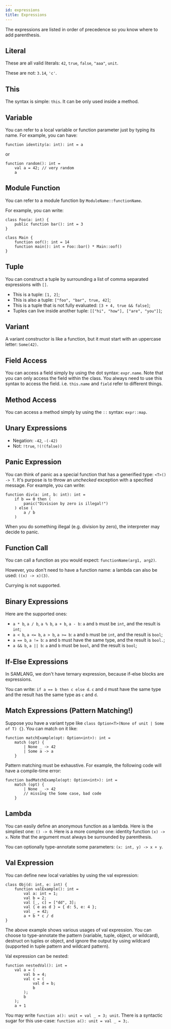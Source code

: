 ```yaml
---
id: expressions
title: Expressions
---
```


The expressions are listed in order of precedence so you know where
to add parenthesis.

## Literal

These are all valid literals: `42`, `true`, `false`, `"aaa"`, `unit`.

These are not: `3.14`, `'c'`.

## This

The syntax is simple: `this`. It can be only used inside a method.

## Variable

You can refer to a local variable or function parameter just by typing its name. For example, you
can have:

```samlang
function identity(a: int): int = a
```

or

```samlang
function random(): int =
    val a = 42; // very random
    a
```

## Module Function

You can refer to a module function by `ModuleName::functionName`.

For example, you can write:

```samlang
class Foo(a: int) {
    public function bar(): int = 3
}

class Main {
    function oof(): int = 14
    function main(): int = Foo::bar() * Main::oof()
}
```

## Tuple

You can construct a tuple by surrounding a list of comma separated expressions with `[]`.

- This is a tuple: `[1, 2]`;
- This is also a tuple: `["foo", "bar", true, 42]`;
- This is a tuple that is not fully evaluated: `[3 + 4, true && false]`;
- Tuples can live inside another tuple: `[["hi", "how"], ["are", "you"]]`;

## Variant

A variant constructor is like a function, but it must start with an uppercase letter: `Some(42)`.

## Field Access

You can access a field simply by using the dot syntax: `expr.name`. Note that you can only access
the field within the class. You always need to use this syntax to access the field. i.e. `this.name`
and `field` refer to different things.

## Method Access

You can access a method simply by using the `::` syntax: `expr::map`.

## Unary Expressions

- Negation: `-42`, `-(-42)`
- Not: `!true`, `!(!(false))`

## Panic Expression

You can think of panic as a special function that has a generified type: `<T>() -> T`. It's purpose
is to throw an _unchecked_ exception with a specified message. For example, you can write:

```samlang
function div(a: int, b: int): int =
    if b == 0 then (
        panic("Division by zero is illegal!")
    ) else (
        a / b
    )
```

When you do something illegal (e.g. division by zero), the interpreter may decide to panic.

## Function Call

You can call a function as you would expect: `functionName(arg1, arg2)`.

However, you don't need to have a function name: a lambda can also be used: `((x) -> x)(3)`.

Currying is not supported.

## Binary Expressions

Here are the supported ones:

- `a * b`, `a / b`, `a % b`, `a + b`, `a - b`: `a` and `b` must be `int`, and the result is `int`;
- `a < b`, `a <= b`, `a > b`, `a >= b`: `a` and `b` must be `int`, and the result is `bool`;
- `a == b`, `a != b`: `a` and `b` must have the same type, and the result is `bool.`;
- `a && b`, `a || b`: `a` and `b` must be `bool`, and the result is `bool`;

## If-Else Expressions

In SAMLANG, we don't have ternary expression, because if-else blocks are expressions.

You can write: `if a == b then c else d`. `c` and `d` must have the same type and the result has
the same type as `c` and `d`.

## Match Expressions (Pattern Matching!)

Suppose you have a variant type like `class Option<T>(None of unit | Some of T) {}`. You can match
on it like:

```samlang
function matchExample(opt: Option<int>): int =
    match (opt) {
        | None _ -> 42
        | Some a -> a
    }
```

Pattern matching must be exhaustive. For example, the following code will have a compile-time error:

```samlang
function badMatchExample(opt: Option<int>): int =
    match (opt) {
        | None _ -> 42
        // missing the Some case, bad code
    }
```

## Lambda

You can easily define an anonymous function as a lambda. Here is the simpliest one: `() -> 0`. Here
is a more complex one: identity function `(x) -> x`. Note that the argument must always be
surrounded by parenthesis.

You can optionally type-annotate some parameters: `(x: int, y) -> x + y`.

## Val Expression

You can define new local variables by using the val expression:

```samlang
class Obj(d: int, e: int) {
    function valExample(): int =
        val a: int = 1;
        val b = 2;
        val [_, c] = ["dd", 3];
        val { e as d } = { d: 5, e: 4 };
        val _ = 42;
        a + b * c / d
}
```

The above example shows various usages of val expression. You can choose to type-annotate the
pattern (variable, tuple, object, or wildcard), destruct on tuples or object, and ignore the output
by using wildcard (supported in tuple pattern and wildcard pattern).

Val expression can be nested:

```samlang
function nestedVal(): int =
    val a = (
        val b = 4;
        val c = (
            val d = b;
            b
        );
        b
    );
    a + 1
```

You may write `function a(): unit = val _ = 3; unit`. There is a syntactic sugar for this use-case:
`function a(): unit = val _ = 3;`.
